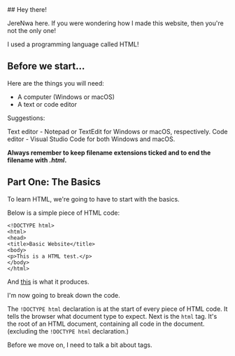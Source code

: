 <link href="style.css" rel="stylesheet">
## Hey there!

JereNwa here. If you were wondering how I made this website, then you're not the only one!

I used a programming language called HTML!

## Before we start...

Here are the things you will need:

* A computer (Windows or macOS)
* A text or code editor

Suggestions:

Text editor - Notepad or TextEdit for Windows or macOS, respectively.
Code editor - Visual Studio Code for both Windows and macOS.

**Always remember to keep filename extensions ticked and to end the filename with _.html_.**

## Part One: The Basics

To learn HTML, we're going to have to start with the basics.

Below is a simple piece of HTML code:


```
<!DOCTYPE html>
<html>
<head>
<title>Basic Website</title>
<body>
<p>This is a HTML test.</p>
</body>
</html>
```
And [this](example-1.html) is what it produces.

I'm now going to break down the code.

The `!DOCTYPE html` declaration is at the start of every piece of HTML code. It tells the browser what document type to expect.
Next is the `html` tag. It's the root of an HTML document, containing all code in the document.(excluding the `!DOCTYPE html` declaration.)

Before we move on, I need to talk a bit about tags.
